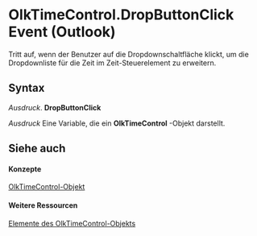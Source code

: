 
# OlkTimeControl.DropButtonClick Event (Outlook)

Tritt auf, wenn der Benutzer auf die Dropdownschaltfläche klickt, um die Dropdownliste für die Zeit im Zeit-Steuerelement zu erweitern.


## Syntax

 _Ausdruck_. **DropButtonClick**

 _Ausdruck_ Eine Variable, die ein **OlkTimeControl** -Objekt darstellt.


## Siehe auch


#### Konzepte


[OlkTimeControl-Objekt](b23f1741-b920-0caf-d4be-9892d8f2ae07.md)
#### Weitere Ressourcen


[Elemente des OlkTimeControl-Objekts](http://msdn.microsoft.com/library/4a9d0ec3-40b4-c40c-8774-ba8aa1f092e3%28Office.15%29.aspx)